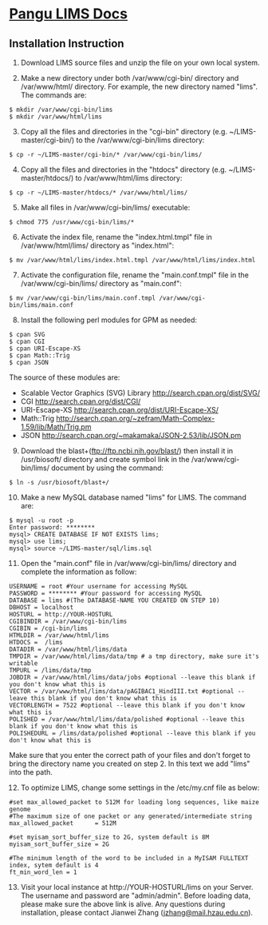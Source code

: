 # [Pangu LIMS Docs](README.md)
## Installation Instruction

1) Download LIMS source files and unzip the file on your own local system.

2) Make a new directory under both /var/www/cgi-bin/ directory and /var/www/html/ directory. For example, the new directory named "lims". The commands are:
```
$ mkdir /var/www/cgi-bin/lims
$ mkdir /var/www/html/lims
```
3) Copy all the files and directories in the "cgi-bin" directory (e.g. ~/LIMS-master/cgi-bin/) to the /var/www/cgi-bin/lims directory:
```
$ cp -r ~/LIMS-master/cgi-bin/* /var/www/cgi-bin/lims/
```
4) Copy all the files and directories in the "htdocs" directory (e.g. ~/LIMS-master/htdocs/) to /var/www/html/lims directory:
```
$ cp -r ~/LIMS-master/htdocs/* /var/www/html/lims/
```
5) Make all files in /var/www/cgi-bin/lims/ executable: 
```
$ chmod 775 /usr/www/cgi-bin/lims/*
```
6) Activate the index file, rename the "index.html.tmpl" file in /var/www/html/lims/ directory as "index.html":
```
$ mv /var/www/html/lims/index.html.tmpl /var/www/html/lims/index.html
```
7) Activate the configuration file, rename the "main.conf.tmpl" file in the /var/www/cgi-bin/lims/ directory as "main.conf":
```
$ mv /var/www/cgi-bin/lims/main.conf.tmpl /var/www/cgi-bin/lims/main.conf
```
8) Install the following perl modules for GPM as needed: 
```
$ cpan SVG
$ cpan CGI
$ cpan URI-Escape-XS
$ cpan Math::Trig
$ cpan JSON
```
The source of these modules are:

- Scalable Vector Graphics (SVG) Library http://search.cpan.org/dist/SVG/
- CGI http://search.cpan.org/dist/CGI/
- URI-Escape-XS http://search.cpan.org/dist/URI-Escape-XS/
- Math::Trig http://search.cpan.org/~zefram/Math-Complex-1.59/lib/Math/Trig.pm
- JSON http://search.cpan.org/~makamaka/JSON-2.53/lib/JSON.pm

9) Download the blast+(ftp://ftp.ncbi.nih.gov/blast/) then install it in /usr/biosoft/ directory and create symbol link in the /var/www/cgi-bin/lims/ document by using the command: 
```
$ ln -s /usr/biosoft/blast+/
```
10) Make a new MySQL database named "lims" for LIMS. The command are:
```
$ mysql -u root -p
Enter password: ********
mysql> CREATE DATABASE IF NOT EXISTS lims;
mysql> use lims;
mysql> source ~/LIMS-master/sql/lims.sql
```
11) Open the "main.conf" file in /var/www/cgi-bin/lims/ directory and complete the information as follow:

```
USERNAME = root #Your username for accessing MySQL
PASSWORD = ******** #Your password for accessing MySQL
DATABASE = lims #(The DATABASE-NAME YOU CREATED ON STEP 10)
DBHOST = localhost
HOSTURL = http://YOUR-HOSTURL
CGIBINDIR = /var/www/cgi-bin/lims
CGIBIN = /cgi-bin/lims
HTMLDIR = /var/www/html/lims
HTDOCS =  /lims
DATADIR = /var/www/html/lims/data
TMPDIR = /var/www/html/lims/data/tmp # a tmp directory, make sure it's writable
TMPURL = /lims/data/tmp
JOBDIR = /var/www/html/lims/data/jobs #optional --leave this blank if you don't know what this is
VECTOR = /var/www/html/lims/data/pAGIBAC1_HindIII.txt #optional --leave this blank if you don't know what this is
VECTORLENGTH = 7522 #optional --leave this blank if you don't know what this is
POLISHED = /var/www/html/lims/data/polished #optional --leave this blank if you don't know what this is
POLISHEDURL = /lims/data/polished #optional --leave this blank if you don't know what this is
```
Make sure that you enter the correct path of your files and don't forget to bring the directory name you created on step 2. In this text we add "lims" into the path.

12) To optimize LIMS, change some settings in the /etc/my.cnf file as below:
```
#set max_allowed_packet to 512M for loading long sequences, like maize genome
#The maximum size of one packet or any generated/intermediate string
max_allowed_packet      = 512M

#set myisam_sort_buffer_size to 2G, system default is 8M
myisam_sort_buffer_size = 2G

#The minimum length of the word to be included in a MyISAM FULLTEXT index, sytem default is 4
ft_min_word_len = 1
```
13) Visit your local instance at http://YOUR-HOSTURL/lims on your Server. The username and password are "admin/admin". Before loading data, please make sure the above link is alive. Any questions during installation, please contact Jianwei Zhang (jzhang@mail.hzau.edu.cn).